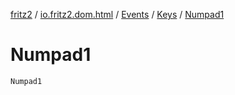 [fritz2](../../../index.md) / [io.fritz2.dom.html](../../index.md) / [Events](../index.md) / [Keys](index.md) / [Numpad1](./-numpad1.md)

# Numpad1

`Numpad1`